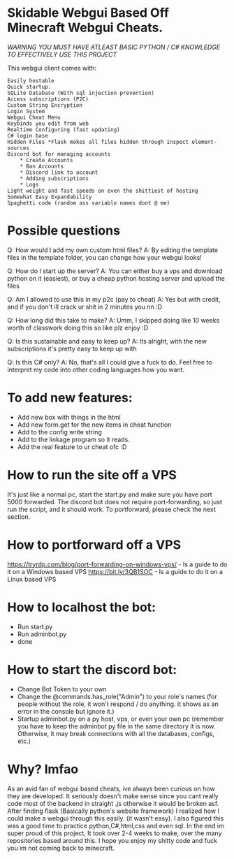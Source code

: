 # Skidable Webgui Based Off Minecraft Webgui Cheats.


*WARNING YOU MUST HAVE ATLEAST BASIC PYTHON / C# KNOWLEDGE TO EFFECTIVELY USE THIS PROJECT*

This webgui client comes with:
```
Easily hostable
Quick startup.
SQLite Database (With sql injection prevention)
Access subscriptions (P2C)
Custom String Encryption
Login System
Webgui Cheat Menu
Keybinds you edit from web
Realtime Configuring (fast updating)
C# login base
Hidden Files *Flask makes all files hidden through inspect element-sources
Discord bot for managing accounts
    * Create Accounts
    * Ban Accounts
    * Discord link to account
    * Adding subscriptions
    * Logs 
Light weight and fast speeds on even the shittiest of hosting
Somewhat Easy Expandability
Spaghetti code (random ass variable names dont @ me)
```
# Possible questions

Q: How would I add my own custom html files?
A: By editing the template files in the template folder, you can change how your webgui looks!

Q: How do I start up the server?
A: You can either buy a vps and download python on it (easiest), or buy a cheap python hosting server and upload the files

Q: Am I allowed to use this in my p2c (pay to cheat)
A: Yes but with credit, and if you don't ill crack ur shit in 2 minutes you nn :D

Q: How long did this take to make?
A: Umm, I skipped doing like 10 weeks worth of classwork doing this so like plz enjoy :D

Q: Is this sustainable and easy to keep up?
A: Its alright, with the new subscriptions it's pretty easy to keep up with

Q: Is this C# only?
A: No, that's all I could give a fuck to do. Feel free to interpret my code into other coding languages how you want.

# To add new features:
* Add new box with things in the html
* Add new form.get for the new items in cheat function
* Add to the config write string
* Add to the linkage program so it reads.
* Add the real feature to ur cheat ofc :D

# How to run the site off a VPS
It's just like a normal pc, start the start.py and make sure you have port 5000 forwarded. The discord bot does not require port-forwarding, so just run the script, and it should work.
To portforward, please check the next section.

# How to portforward off a VPS
https://tryrdp.com/blog/port-forwarding-on-windows-vps/ - Is a guide to do it on a Windows based VPS
https://bit.ly/3QB1SOC - Is a guide to do it on a Linux based VPS

# How to localhost the bot:
* Run start.py
* Run adminbot.py
* done

# How to start the discord bot:
* Change Bot Token to your own
* Change the @commands.has_role("Admin") to your role's names (for people without the role, it won't respond / do anything. it shows as an error in the console but ignore it.)
* Startup adminbot.py on a py host, vps, or even your own pc (remember you have to keep the adminbot py file in the same directory it is now. Otherwise, it may break connections with all the databases, configs, etc.)

# Why? lmfao
As an avid fan of webgui based cheats, ive always been curious on how they are developed.
It seriously doesn't make sense since you cant really code most of the backend in straight .js otherwise it would be broken asf.
After finding flask (Basically python's website framework) I realized how I could make a webgui through this easily.
(it wasn't easy). I also figured this was a good time to practice python,C#,html,css and even sql. In the end im super proud of this project,
It took over 2-4 weeks to make, over the many repositories based around this. I hope you enjoy my shitty code and fuck you im not coming back to minecraft.
